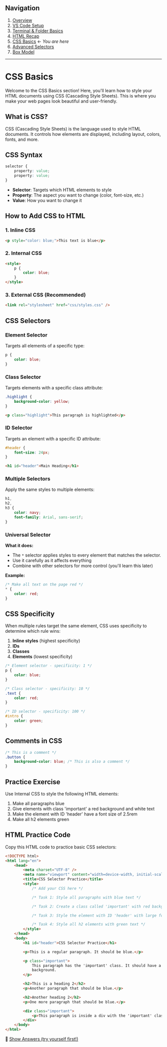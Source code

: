 ## Navigation

1. [Overview](readme.md)
2. [VS Code Setup](01-setup-vscode.md)
3. [Terminal & Folder Basics](02-terminal-folder.md)
4. [HTML Recap](03-html-recap.md)
5. [CSS Basics](04-css-basics.md) ← _You are here_
6. [Advanced Selectors](05-advanced-selectors.md)
7. [Box Model](06-box-model.md)

---

# CSS Basics

Welcome to the CSS Basics section! Here, you'll learn how to style your HTML documents using CSS (Cascading Style Sheets). This is where you make your web pages look beautiful and user-friendly.

## What is CSS?

CSS (Cascading Style Sheets) is the language used to style HTML documents. It controls how elements are displayed, including layout, colors, fonts, and more.

## CSS Syntax

```css
selector {
    property: value;
    property: value;
}
```

-   **Selector**: Targets which HTML elements to style
-   **Property**: The aspect you want to change (color, font-size, etc.)
-   **Value**: How you want to change it

## How to Add CSS to HTML

### 1. Inline CSS

```html
<p style="color: blue;">This text is blue</p>
```

### 2. Internal CSS

```html
<style>
    p {
        color: blue;
    }
</style>
```

### 3. External CSS (Recommended)

```html
<link rel="stylesheet" href="css/styles.css" />
```

## CSS Selectors

### Element Selector

Targets all elements of a specific type:

```css
p {
    color: blue;
}
```

### Class Selector

Targets elements with a specific class attribute:

```css
.highlight {
    background-color: yellow;
}
```

```html
<p class="highlight">This paragraph is highlighted</p>
```

### ID Selector

Targets an element with a specific ID attribute:

```css
#header {
    font-size: 24px;
}
```

```html
<h1 id="header">Main Heading</h1>
```

### Multiple Selectors

Apply the same styles to multiple elements:

```css
h1,
h2,
h3 {
    color: navy;
    font-family: Arial, sans-serif;
}
```

### Universal Selector

**What it does:**

-   The `*` selector applies styles to every element that matches the selector.
-   Use it carefully as it affects everything
-   Combine with other selectors for more control (you'll learn this later)

**Example:**

```css
/* Make all text on the page red */
* {
    color: red;
}
```

## CSS Specificity

When multiple rules target the same element, CSS uses specificity to determine which rule wins:

1. **Inline styles** (highest specificity)
2. **IDs**
3. **Classes**
4. **Elements** (lowest specificity)

```css
/* Element selector - specificity: 1 */
p {
    color: blue;
}

/* Class selector - specificity: 10 */
.text {
    color: red;
}

/* ID selector - specificity: 100 */
#intro {
    color: green;
}
```

## Comments in CSS

```css
/* This is a comment */
.button {
    background-color: blue; /* This is also a comment */
}
```

## Practice Exercise

Use Internal CSS to style the following HTML elements:

1. Make all paragraphs blue
2. Give elements with class 'important' a red background and white text
3. Make the element with ID 'header' have a font size of 2.5rem
4. Make all h2 elements green

## HTML Practice Code

Copy this HTML code to practice basic CSS selectors:

```html
<!DOCTYPE html>
<html lang="en">
    <head>
        <meta charset="UTF-8" />
        <meta name="viewport" content="width=device-width, initial-scale=1.0" />
        <title>CSS Selector Practice</title>
        <style>
            /* Add your CSS here */

            /* Task 1: Style all paragraphs with blue text */

            /* Task 2: Create a class called 'important' with red background and white text */

            /* Task 3: Style the element with ID 'header' with large font */

            /* Task 4: Style all h2 elements with green text */
        </style>
    </head>
    <body>
        <h1 id="header">CSS Selector Practice</h1>

        <p>This is a regular paragraph. It should be blue.</p>

        <p class="important">
            This paragraph has the 'important' class. It should have a red
            background.
        </p>

        <h2>This is a heading 2</h2>
        <p>Another paragraph that should be blue.</p>

        <h2>Another heading 2</h2>
        <p>One more paragraph that should be blue.</p>

        <div class="important">
            <p>This paragraph is inside a div with the 'important' class.</p>
        </div>
    </body>
</html>
```

📖 [Show Answers (try yourself first!)](https://status200.my/bootcamp/practice/2025-07-21/css-basics.html)
